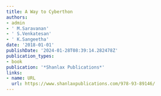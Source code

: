 ```yaml
---
title: A Way to Cyberthon
authors:
- admin
- ' M.Saravanan'
- ' S.Venkatesan'
- ' K.Sangeetha'
date: '2018-01-01'
publishDate: '2024-01-28T08:39:14.282478Z'
publication_types:
- book
publication: '*Shanlax Publications*'
links:
- name: URL
  url: https://www.shanlaxpublications.com/978-93-89146/
---
```

